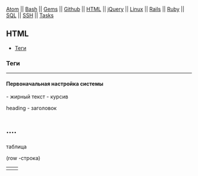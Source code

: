 [Atom](/atom.md) || [Bash](bash.md) || [Gems](/gems.md) || [Github](/github.md) || [HTML](html.md) || [jQuery](/jquery.md) || [Linux](/linux.md) || [Rails](rails.md) || [Ruby](ruby.md) || [SQL](sql.md) || [SSH](ssh.md) || [Tasks](tasks.md)

## HTML


* [Теги](#теги)

### Теги

---

#### Первоначальная настройка системы

<b></b> - жирный текст
<i></i> - курсив

heading - заголовок
<h1><h2>....<h5></h5>

таблица

<table>
  <tr> (row -строка)
    <td></td>
    <td></td>
  </tr>
</table>
